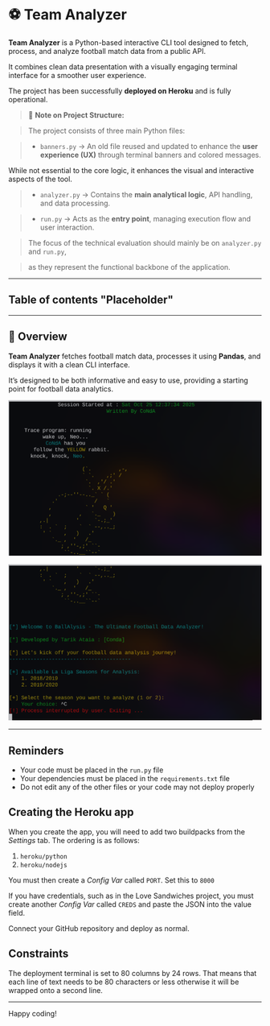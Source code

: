 # ⚽ Team Analyzer



**Team Analyzer** is a Python-based interactive CLI tool designed to fetch, process, and analyze football match data from a public API.  

It combines clean data presentation with a visually engaging terminal interface for a smoother user experience.  

The project has been successfully **deployed on Heroku** and is fully operational.



> 🧾 **Note on Project Structure:**  

> The project consists of three main Python files:

> - `banners.py` → An old file reused and updated to enhance the **user experience (UX)** through terminal banners and colored messages.  

While not essential to the core logic, it enhances the visual and interactive aspects of the tool.  

> - `analyzer.py` → Contains the **main analytical logic**, API handling, and data processing.  

> - `run.py` → Acts as the **entry point**, managing execution flow and user interaction.

>

> The focus of the technical evaluation should mainly be on `analyzer.py` and `run.py`,  

> as they represent the functional backbone of the application.



---



## Table of contents "Placeholder" 



---



## 🧩 Overview

**Team Analyzer** fetches football match data, processes it using **Pandas**, and displays it with a clean CLI interface.  

It’s designed to be both informative and easy to use, providing a starting point for football data analytics.  

![Greeting Banner](assets/images/greeting-banner.png)

![Script look](assets/images/keyboardInterrupt.png)

---

## Reminders

- Your code must be placed in the `run.py` file
- Your dependencies must be placed in the `requirements.txt` file
- Do not edit any of the other files or your code may not deploy properly

## Creating the Heroku app

When you create the app, you will need to add two buildpacks from the _Settings_ tab. The ordering is as follows:

1. `heroku/python`
2. `heroku/nodejs`

You must then create a _Config Var_ called `PORT`. Set this to `8000`

If you have credentials, such as in the Love Sandwiches project, you must create another _Config Var_ called `CREDS` and paste the JSON into the value field.

Connect your GitHub repository and deploy as normal.

## Constraints

The deployment terminal is set to 80 columns by 24 rows. That means that each line of text needs to be 80 characters or less otherwise it will be wrapped onto a second line.

---

Happy coding!
